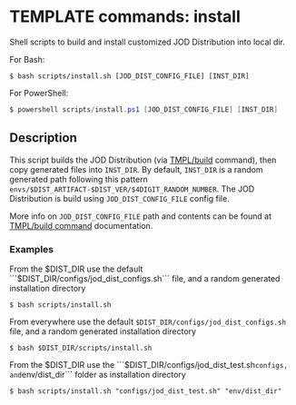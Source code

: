 # TEMPLATE commands: install

Shell scripts to build and install customized JOD Distribution into local dir.

For Bash:

```shell
$ bash scripts/install.sh [JOD_DIST_CONFIG_FILE] [INST_DIR]
```

For PowerShell:

```powershell
$ powershell scripts/install.ps1 [JOD_DIST_CONFIG_FILE] [INST_DIR]
```

## Description

This script builds the JOD Distribution (via [TMPL/build](build.md) command), then copy generated files into ```INST_DIR```. By default, ```INST_DIR``` is a random generated path following this pattern ```envs/$DIST_ARTIFACT-$DIST_VER/$4DIGIT_RANDOM_NUMBER```.
The JOD Distribution is build using ```JOD_DIST_CONFIG_FILE``` config file.

More info on ```JOD_DIST_CONFIG_FILE``` path and contents can be found at [TMPL/build command](build.md) documentation.

### Examples

From the $DIST_DIR use the default ```$DIST_DIR/configs/jod_dist_configs.sh``` file, and a random generated installation directory
```shell
$ bash scripts/install.sh
```

From everywhere use the default ```$DIST_DIR/configs/jod_dist_configs.sh``` file, and a random generated installation directory
```shell
$ bash $DIST_DIR/scripts/install.sh
```

From the $DIST_DIR use the ```$DIST_DIR/configs/jod_dist_test.sh``` configs, and ```env/dist_dir``` folder as installation directory
```shell
$ bash scripts/install.sh "configs/jod_dist_test.sh" "env/dist_dir"
```
